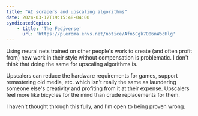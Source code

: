 ```yaml
---
title: "AI scrapers and upscaling algorithms"
date: 2024-03-12T19:15:48-04:00
syndicatedCopies:
    - title: 'The Fediverse'
      url: 'https://pleroma.envs.net/notice/Afn5Cgk7O06nWocHlg'
---
```


Using neural nets trained on other people's work to create (and often profit from) new work in their style without compensation is problematic. I don't think that doing the same for upscaling algorithms is.

Upscalers can reduce the hardware requirements for games, support remastering old media, etc. which isn't really the same as laundering someone else's creativity and profiting from it at their expense. Upscalers feel more like bicycles for the mind than crude replacements for them.

I haven't thought through this fully, and I'm open to being proven wrong.
